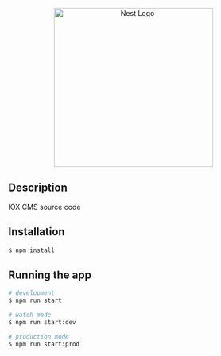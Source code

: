 <p align="center">
  <a href="http://nestjs.com/" target="blank"><img src="https://nestjs.com/img/logo_text.svg" width="320" alt="Nest Logo" /></a>
</p>

## Description

IOX CMS source code

## Installation

```bash
$ npm install
```

## Running the app



```bash
# development
$ npm run start

# watch mode
$ npm run start:dev

# production mode
$ npm run start:prod
```
